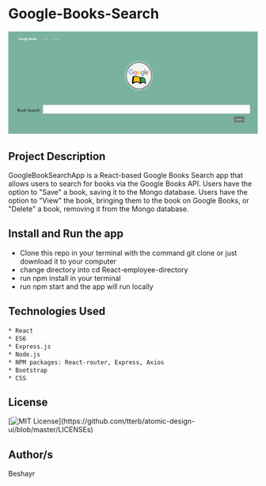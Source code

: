 # Google-Books-Search

![Google Books Search](client/public/GoogleBookSeach.jpg)

## Project Description

GoogleBookSearchApp is a React-based Google Books Search app that allows users to search for books via the Google Books API. Users have the option to "Save" a book, saving it to the Mongo database. Users have the option to "View" the book, bringing them to the book on Google Books, or "Delete" a book, removing it from the Mongo database.

## Install and Run the app

* Clone this repo in your terminal with the command git clone or just download it to your computer
* change directory into cd React-employee-directory
* run npm install in your terminal
* run npm start and the app will run locally 

 ## Technologies Used

    * React
    * ES6
    * Express.js
    * Node.js
    * NPM packages: React-router, Express, Axios   
    * Bootstrap
    * CSS
## License 
[![MIT License](https://img.shields.io/apm/l/atomic-design-ui.svg?)](https://github.com/tterb/atomic-design-ui/blob/master/LICENSEs)

## Author/s
Beshayr 

 




